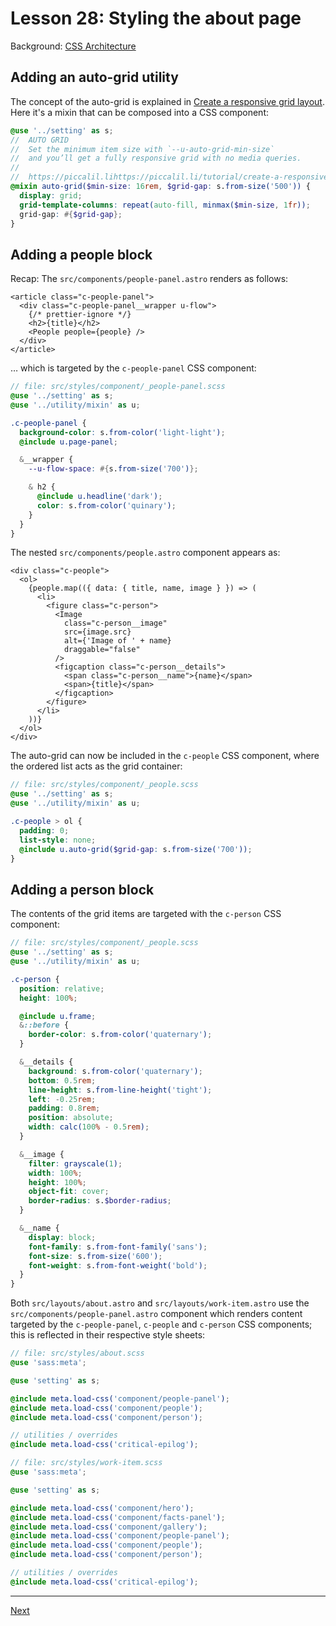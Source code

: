 # Lesson 28: Styling the about page

Background: [CSS Architecture](../css-architecture/index.md)

## Adding an auto-grid utility

The concept of the auto-grid is explained in [Create a responsive grid layout](https://piccalil.li/tutorial/create-a-responsive-grid-layout-with-no-media-queries-using-css-grid/). Here it's a mixin that can be composed into a CSS component:

```scss
@use '../setting' as s;
//  AUTO GRID
//  Set the minimum item size with `--u-auto-grid-min-size`
//  and you’ll get a fully responsive grid with no media queries.
//
//  https://piccalil.lihttps://piccalil.li/tutorial/create-a-responsive-grid-layout-with-no-media-queries-using-css-grid/
@mixin auto-grid($min-size: 16rem, $grid-gap: s.from-size('500')) {
  display: grid;
  grid-template-columns: repeat(auto-fill, minmax($min-size, 1fr));
  grid-gap: #{$grid-gap};
}
```

## Adding a people block

Recap: The `src/components/people-panel.astro` renders as follows:

```Astro
<article class="c-people-panel">
  <div class="c-people-panel__wrapper u-flow">
    {/* prettier-ignore */}
    <h2>{title}</h2>
    <People people={people} />
  </div>
</article>
```

… which is targeted by the `c-people-panel` CSS component:

```scss
// file: src/styles/component/_people-panel.scss
@use '../setting' as s;
@use '../utility/mixin' as u;

.c-people-panel {
  background-color: s.from-color('light-light');
  @include u.page-panel;

  &__wrapper {
    --u-flow-space: #{s.from-size('700')};

    & h2 {
      @include u.headline('dark');
      color: s.from-color('quinary');
    }
  }
}
```

The nested `src/components/people.astro` component appears as:

```Astro
<div class="c-people">
  <ol>
    {people.map(({ data: { title, name, image } }) => (
      <li>
        <figure class="c-person">
          <Image
            class="c-person__image"
            src={image.src}
            alt={'Image of ' + name}
            draggable="false"
          />
          <figcaption class="c-person__details">
            <span class="c-person__name">{name}</span>
            <span>{title}</span>
          </figcaption>
        </figure>
      </li>
    ))}
  </ol>
</div>
```

The auto-grid can now be included in the `c-people` CSS component, where the ordered list acts as the grid container:

```scss
// file: src/styles/component/_people.scss
@use '../setting' as s;
@use '../utility/mixin' as u;

.c-people > ol {
  padding: 0;
  list-style: none;
  @include u.auto-grid($grid-gap: s.from-size('700'));
}
```

## Adding a person block

The contents of the grid items are targeted with the `c-person` CSS component:

```scss
// file: src/styles/component/_people.scss
@use '../setting' as s;
@use '../utility/mixin' as u;

.c-person {
  position: relative;
  height: 100%;

  @include u.frame;
  &::before {
    border-color: s.from-color('quaternary');
  }

  &__details {
    background: s.from-color('quaternary');
    bottom: 0.5rem;
    line-height: s.from-line-height('tight');
    left: -0.25rem;
    padding: 0.8rem;
    position: absolute;
    width: calc(100% - 0.5rem);
  }

  &__image {
    filter: grayscale(1);
    width: 100%;
    height: 100%;
    object-fit: cover;
    border-radius: s.$border-radius;
  }

  &__name {
    display: block;
    font-family: s.from-font-family('sans');
    font-size: s.from-size('600');
    font-weight: s.from-font-weight('bold');
  }
}
```

Both `src/layouts/about.astro` and `src/layouts/work-item.astro` use the `src/components/people-panel.astro` component which renders content targeted by the `c-people-panel`, `c-people` and `c-person` CSS components; this is reflected in their respective style sheets:

```scss
// file: src/styles/about.scss
@use 'sass:meta';

@use 'setting' as s;

@include meta.load-css('component/people-panel');
@include meta.load-css('component/people');
@include meta.load-css('component/person');

// utilities / overrides
@include meta.load-css('critical-epilog');
```

```scss
// file: src/styles/work-item.scss
@use 'sass:meta';

@use 'setting' as s;

@include meta.load-css('component/hero');
@include meta.load-css('component/facts-panel');
@include meta.load-css('component/gallery');
@include meta.load-css('component/people-panel');
@include meta.load-css('component/people');
@include meta.load-css('component/person');

// utilities / overrides
@include meta.load-css('critical-epilog');
```

---

[Next](../../README.md#lesson-29-add-a-contact-page)

